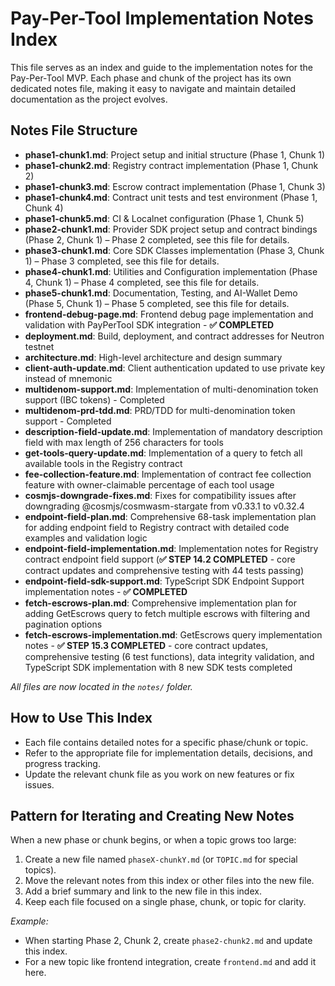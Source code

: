 # Pay-Per-Tool Implementation Notes Index

This file serves as an index and guide to the implementation notes for the Pay-Per-Tool MVP. Each phase and chunk of the project has its own dedicated notes file, making it easy to navigate and maintain detailed documentation as the project evolves.

## Notes File Structure

- **phase1-chunk1.md**: Project setup and initial structure (Phase 1, Chunk 1)
- **phase1-chunk2.md**: Registry contract implementation (Phase 1, Chunk 2)
- **phase1-chunk3.md**: Escrow contract implementation (Phase 1, Chunk 3)
- **phase1-chunk4.md**: Contract unit tests and test environment (Phase 1, Chunk 4)
- **phase1-chunk5.md**: CI & Localnet configuration (Phase 1, Chunk 5)
- **phase2-chunk1.md**: Provider SDK project setup and contract bindings (Phase 2, Chunk 1) – Phase 2 completed, see this file for details.
- **phase3-chunk1.md**: Core SDK Classes implementation (Phase 3, Chunk 1) – Phase 3 completed, see this file for details.
- **phase4-chunk1.md**: Utilities and Configuration implementation (Phase 4, Chunk 1) – Phase 4 completed, see this file for details.
- **phase5-chunk1.md**: Documentation, Testing, and AI-Wallet Demo (Phase 5, Chunk 1) – Phase 5 completed, see this file for details.
- **frontend-debug-page.md**: Frontend debug page implementation and validation with PayPerTool SDK integration - **✅ COMPLETED**
- **deployment.md**: Build, deployment, and contract addresses for Neutron testnet
- **architecture.md**: High-level architecture and design summary
- **client-auth-update.md**: Client authentication updated to use private key instead of mnemonic
- **multidenom-support.md**: Implementation of multi-denomination token support (IBC tokens) - Completed
- **multidenom-prd-tdd.md**: PRD/TDD for multi-denomination token support - Completed
- **description-field-update.md**: Implementation of mandatory description field with max length of 256 characters for tools
- **get-tools-query-update.md**: Implementation of a query to fetch all available tools in the Registry contract
- **fee-collection-feature.md**: Implementation of contract fee collection feature with owner-claimable percentage of each tool usage
- **cosmjs-downgrade-fixes.md**: Fixes for compatibility issues after downgrading @cosmjs/cosmwasm-stargate from v0.33.1 to v0.32.4
- **endpoint-field-plan.md**: Comprehensive 68-task implementation plan for adding endpoint field to Registry contract with detailed code examples and validation logic
- **endpoint-field-implementation.md**: Implementation notes for Registry contract endpoint field support (**✅ STEP 14.2 COMPLETED** - core contract updates and comprehensive testing with 44 tests passing)
- **endpoint-field-sdk-support.md**: TypeScript SDK Endpoint Support implementation notes - **✅ COMPLETED**
- **fetch-escrows-plan.md**: Comprehensive implementation plan for adding GetEscrows query to fetch multiple escrows with filtering and pagination options
- **fetch-escrows-implementation.md**: GetEscrows query implementation notes - **✅ STEP 15.3 COMPLETED** - core contract updates, comprehensive testing (6 test functions), data integrity validation, and TypeScript SDK implementation with 8 new SDK tests completed

_All files are now located in the `notes/` folder._

## How to Use This Index
- Each file contains detailed notes for a specific phase/chunk or topic.
- Refer to the appropriate file for implementation details, decisions, and progress tracking.
- Update the relevant chunk file as you work on new features or fix issues.

## Pattern for Iterating and Creating New Notes

When a new phase or chunk begins, or when a topic grows too large:
1. Create a new file named `phaseX-chunkY.md` (or `TOPIC.md` for special topics).
2. Move the relevant notes from this index or other files into the new file.
3. Add a brief summary and link to the new file in this index.
4. Keep each file focused on a single phase, chunk, or topic for clarity.

_Example:_
- When starting Phase 2, Chunk 2, create `phase2-chunk2.md` and update this index.
- For a new topic like frontend integration, create `frontend.md` and add it here.

